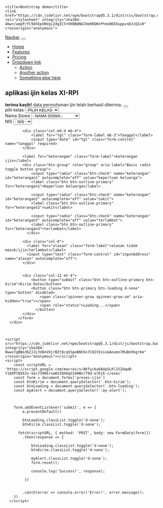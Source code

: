 <!doctype html>
<html lang="en">
  <head>
    <meta charset="utf-8">
    <meta name="viewport" content="width=device-width, initial-scale=1">
    
    <title>Bootstrap demo</title>
    <link href="https://cdn.jsdelivr.net/npm/bootstrap@5.3.1/dist/css/bootstrap.min.css" rel="stylesheet" integrity="sha384-4bw+/aepP/YC94hEpVNVgiZdgIC5+VKNBQNGCHeKRQN+PtmoHDEXuppvnDJzQIu9" crossorigin="anonymous">
  </head>
  <body>
    <nav class="navbar navbar-expand-lg bg-body-tertiary">
        <div class="container-fluid">
          <a class="navbar-brand" href="#">Navbar</a>
          <button class="navbar-toggler" type="button" data-bs-toggle="collapse" data-bs-target="#navbarNavDropdown" aria-controls="navbarNavDropdown" aria-expanded="false" aria-label="Toggle navigation">
            <span class="navbar-toggler-icon"></span>
          </button>
          <div class="collapse navbar-collapse" id="navbarNavDropdown">
            <ul class="navbar-nav">
              <li class="nav-item">
                <a class="nav-link active" aria-current="page" href="#">Home</a>
              </li>
              <li class="nav-item">
                <a class="nav-link" href="#">Features</a>
              </li>
              <li class="nav-item">
                <a class="nav-link" href="#">Pricing</a>
              </li>
              <li class="nav-item dropdown">
                <a class="nav-link dropdown-toggle" href="#" role="button" data-bs-toggle="dropdown" aria-expanded="false">
                  Dropdown link
                </a>
                <ul class="dropdown-menu">
                  <li><a class="dropdown-item" href="#">Action</a></li>
                  <li><a class="dropdown-item" href="#">Another action</a></li>
                  <li><a class="dropdown-item" href="#">Something else here</a></li>
                </ul>
              </li>
            </ul>
          </div>
        </div>
      </nav>
      <div class="container mt-4">
        <h2 class="my-5">aplikasi ijin kelas XI-RPl</h2>
        <div class="alert alert-success alert-dismissible fade show my-alert d-none" role="alert">
            <strong>terima kasih!</strong> data permohonan ijin telah berhasil diterima.
            <button type="button" class="btn-close" data-bs-dismiss="alert" aria-label="Close"></button>
          </div>
        <form class="row " name="proses-ijin">
            <div class="col-md-4">
                <label for="kelas" class="form-label">plih kelas</label>
                <select class="form-select" name="kelas" required>
                    <option selected>-PILIH KELAS-</option>
                    <option value="XI-RPL">XI-RPL</option>
                  </select>
            </div>
            <div class="col-md-4 mb-4">
                <label for="nama" class="form-label">Nama Siswa</label>
                <select class="form-select" name="nama" required>
                    <option selected>- NAMA SISWA -</option>
                    <option value="ANDI NAUVAL ZACKY">ANDI NAUVAL ZACKY</option>
                    <option value="RENDY">RENDY</option>
                    <option value="Ahyan">Ahyan</option>
                    <option value="Dhika">Dhika</option>
                    <option value="Athaya">Athaya</option>
                    <option value="Iki">IKi</option>
                    <option value="Gilang">Gilang</option>
                    <option value="Mahes">Mahes</option>
                </select>
            </div>
            <div class="col-md-4 mb-4">
                <label for="nama" class="form-label">NIS</label>
                <select class="form-select" name="nis" required>
                    <option selected>- NIS -</option>
                    <option value="66978">66978</option>
                    <option value="66759">66759</option>
                </select>
            </div>
           
            <div class="col-md-4 mb-4">
                <label for="tgl" class="form-label mb-3">Tanggal</label>
                <input type="date" id="tgl" class="form-control" name="tanggal" required>
            </div>

            <label for="keterangan" class="form-label">keterangan ijin</label>
            <div class="btn-group" role="group" aria-label="Basic radio toggle button group">
                <input type="radio" class="btn-check" name="keterangan" id="keterangan1" autocomplete="off" value="keperluan keluarga">
                <label class="btn btn-outline-primary" for="keterangan1">Keperluan keluarga</label>
              
                <input type="radio" class="btn-check" name="keterangan" id="keterangan2" autocomplete="off" value="sakit">
                <label class="btn btn-outline-primary" for="keterangan2">sakit</label>
              
                <input type="radio" class="btn-check" name="keterangan" id="keterangan3" autocomplete="off" value="terlambat">
                <label class="btn btn-outline-primary" for="keterangan3">terlambat</label>
              </div>

            <div class="col-8">
              <label for="alasan" class="form-label">alasan tidak masuk/ijin/terlambat</label>
              <input type="text" class="form-control" id="inputAddress" name="alasan" autocomplete="off">
            </div>
            
            
            <div class="col-12 mt-4">
                <button type="submit" class="btn btn-outline-primary btn-kirim">Kirim Data</button>
                <button class="btn btn-primary btn-loading d-none" type="button" disabled>
                    <span class="spinner-grow spinner-grow-sm" aria-hidden="true"></span>
                    <span role="status">Loading...</span>
                  </button>
            </div>
          </form>
      </div>

    

    <script src="https://cdn.jsdelivr.net/npm/bootstrap@5.3.1/dist/js/bootstrap.bundle.min.js" integrity="sha384-HwwvtgBNo3bZJJLYd8oVXjrBZt8cqVSpeBNS5n7C8IVInixGAoxmnlMuBnhbgrkm" crossorigin="anonymous"></script>
    <script>
        const scriptURL = 'https://script.google.com/macros/s/AKfycby6AUpSLKl2SZdqwB-Y1QXPlN3XJv-Sec739Okrxw6VI0X8qGI4HWxlT9d-erDjk-c/exec'
        const form = document.forms['proses-ijin']
        const btnKirim = document.querySelector('.btn-kirim');
        const btnLoading = document.querySelector('.btn-loading');
        const myAlert = document.querySelector('.my-alert');


        
        form.addEventListener('submit', e => {
            e.preventDefault()

            btnLoading.classList.toggle('d-none');
            btnKirim.classList.toggle('d-none');

          fetch(scriptURL, { method: 'POST', body: new FormData(form)})
            .then(response => {

                btnLoading.classList.toggle('d-none');
                btnKirim.classList.toggle('d-none');

                myAlert.classList.toggle('d-none');
                form.reset();

                console.log('Success!', response);

             })
            

            .catch(error => console.error('Error!', error.message));
        })
      </script>
</body>
</html>

